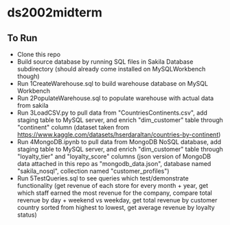 # ds2002midterm
## To Run
* Clone this repo
* Build source database by running SQL files in Sakila Database subdirectory (should already come installed on MySQLWorkbench though)
* Run 1CreateWarehouse.sql to build warehouse database on MySQL Workbench
* Run 2PopulateWarehouse.sql to populate warehouse with actual data from sakila
* Run 3LoadCSV.py to pull data from "CountriesContinents.csv", add staging table to MySQL server, and enrich "dim_customer" table through "continent" column (dataset taken from https://www.kaggle.com/datasets/hserdaraltan/countries-by-continent)
* Run 4MongoDB.ipynb to pull data from MongoDB NoSQL database, add staging table to MySQL server, and enrich "dim_customer" table through "loyalty_tier" and "loyalty_score" columns (json version of MongoDB data attached in this repo as "mongodb_data.json", database named "sakila_nosql", collection named "customer_profiles")
* Run 5TestQueries.sql to see queries which test/demonstrate functionality (get revenue of each store for every month + year, get which staff earned the most revenue for the company, compare total revenue by day + weekend vs weekday, get total revenue by customer country sorted from highest to lowest, get average revenue by loyalty status)
